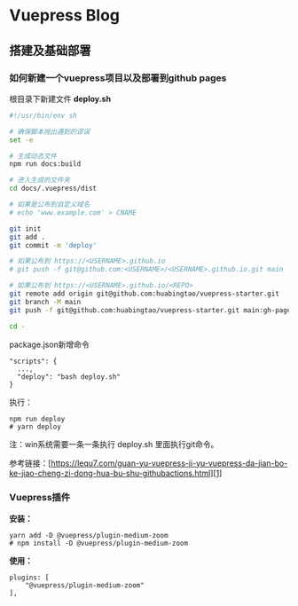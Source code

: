 # Vuepress Blog

## 搭建及基础部署

### 如何新建一个vuepress项目以及部署到github pages

根目录下新建文件 **deploy.sh**

```sh
#!/usr/bin/env sh

# 确保脚本抛出遇到的谬误
set -e

# 生成动态文件
npm run docs:build

# 进入生成的文件夹
cd docs/.vuepress/dist

# 如果是公布到自定义域名
# echo 'www.example.com' > CNAME

git init
git add .
git commit -m 'deploy'

# 如果公布到 https://<USERNAME>.github.io
# git push -f git@github.com:<USERNAME>/<USERNAME>.github.io.git main

# 如果公布到 https://<USERNAME>.github.io/<REPO>
git remote add origin git@github.com:huabingtao/vuepress-starter.git
git branch -M main
git push -f git@github.com:huabingtao/vuepress-starter.git main:gh-pages

cd -
```

package.json新增命令
```
"scripts": {
  ...,
  "deploy": "bash deploy.sh"
}
```

执行：
```
npm run deploy
# yarn deploy
```

注：win系统需要一条一条执行 deploy.sh 里面执行git命令。

参考链接：[https://lequ7.com/guan-yu-vuepress-ji-yu-vuepress-da-jian-bo-ke-jiao-cheng-zi-dong-hua-bu-shu-githubactions.html][1]



### Vuepress插件

**安装：**
```
yarn add -D @vuepress/plugin-medium-zoom
# npm install -D @vuepress/plugin-medium-zoom
```

**使用：**
```
plugins: [
    "@vuepress/plugin-medium-zoom"
],
```







[1]:https://lequ7.com/guan-yu-vuepress-ji-yu-vuepress-da-jian-bo-ke-jiao-cheng-zi-dong-hua-bu-shu-githubactions.html